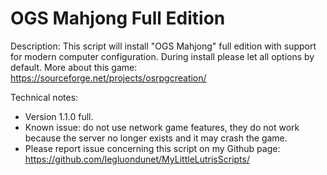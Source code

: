 # OGS Mahjong Full Edition

Description:
This script will install "OGS Mahjong" full edition with support for modern computer configuration. 
During install please let all options by default.
More about this game: https://sourceforge.net/projects/osrpgcreation/

Technical notes:
- Version 1.1.0 full.
- Known issue: do not use network game features, they do not work because the server no longer exists and it may crash the game.
- Please report issue concerning this script on my Github page:
https://github.com/legluondunet/MyLittleLutrisScripts/
